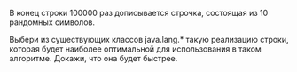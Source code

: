 В конец строки 100000 раз дописывается строчка, состоящая из 10 рандомных символов.

Выбери из существующих классов java.lang.* такую реализацию строки, которая будет наиболее оптимальной для использования в таком алгоритме. Докажи, что она будет быстрее. 
